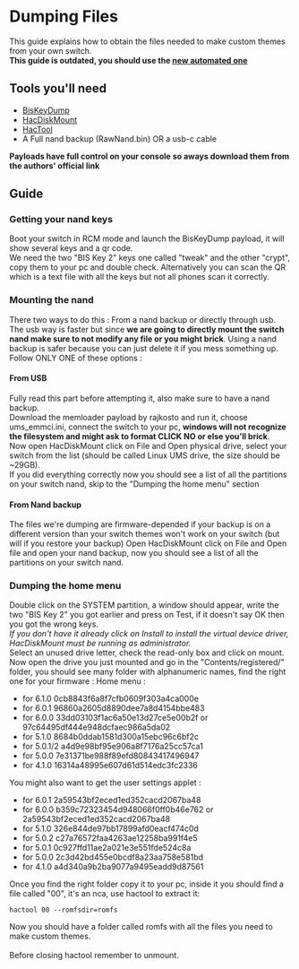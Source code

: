 # Dumping Files
This guide explains how to obtain the files needed to make custom themes from your own switch. \
**This guide is outdated, you should use the [new automated one](https://github.com/exelix11/SwitchThemeInjector/blob/master/DumpingFiles.md)**

## Tools you'll need
- [BisKeyDump](https://files.sshnuke.net/biskeydumpv6.zip)
- [HacDiskMount](https://files.sshnuke.net/HacDiskMount1055.zip)
- [HacTool](https://github.com/SciresM/hactool/releases/latest)
- A Full nand backup (RawNand.bin) OR a usb-c cable

**Payloads have full control on your console so aways download them from the authors' official link**

## Guide
### Getting your nand keys
Boot your switch in RCM mode and launch the BisKeyDump payload, it will show several keys and a qr code.\
We need the two "BIS Key 2" keys one called "tweak" and the other "crypt", copy them to your pc and double check. Alternatively you can scan the QR which is a text file with all the keys but not all phones scan it correctly.
### Mounting the nand
There two ways to do this : From a nand backup or directly through usb. The usb way is faster but since **we are going to directly mount the switch nand make sure to not modify any file or you might brick**. Using a nand backup is safer because you can just delete it if you mess something up.
Follow ONLY ONE of these options :
#### From USB
Fully read this part before attempting it, also make sure to have a nand backup. \
Download the memloader payload by rajkosto and run it, choose ums_emmci.ini, connect the switch to your pc, **windows will not recognize the filesystem and might ask to format CLICK NO or else you'll brick**.\
Now open HacDiskMount click on File and Open physical drive, select your switch from the list (should be called Linux UMS drive, the size should be ~29GB). \
If you did everything correctly now you should see a list of  all the partitions on your switch nand, skip to the "Dumping the home menu" section
#### From Nand backup
The files we're dumping are firmware-depended if your backup is on a different version than your switch themes won't work on your switch (but will if you restore your backup)
Open HacDiskMount click on File and Open file and open your nand backup, now you should see a list of  all the partitions on your switch nand.
### Dumping the home menu
Double click on the SYSTEM partition, a window should appear, write the two "BIS Key 2" you got earlier and press on Test, if it doesn't say OK then you got the wrong keys.\
*If you don't have it already click on Install to install the virtual device driver, HacDiskMount must be running as administrator.*\
Select an unused drive letter, check the read-only box and click on mount.
Now open the drive you just mounted and go in the "Contents/registered/" folder, you should see many folder with alphanumeric names, find the right one for your firmware :
Home menu :
- for 6.1.0 0cb8843f6a8f7cfb0609f303a4ca000e
- for 6.0.1 96860a2605d8890dee7a8d4154bbe483
- for 6.0.0 33dd03103f1ac6a50e13d27ce5e00b2f or 97c64495df444e948dcfaec986a5da02
- for 5.1.0 8684b0ddab1581d300a15ebc96c6bf2c
- for 5.0.1/2 a4d9e98bf95e906a8f7176a25cc57ca1
- for 5.0.0 7e31371be988f89efd80843417496947
- for 4.1.0 16314a48995e607d61d514edc3fc2336


You might also want to get the user settings applet : 
- for 6.0.1 2a59543bf2eced1ed352cacd2067ba48
- for 6.0.0 b359c72323454d948066f0ff0b46e762 or 2a59543bf2eced1ed352cacd2067ba48
- for 5.1.0 326e844de97bb17899afd0eacf474c0d
- for 5.0.2 c27a76572faa4263ae12258ba991f4e5
- for 5.0.1 0c927ffd11ae2a021e3e551fde524c8a
- for 5.0.0 2c3d42bd455e0bcdf8a23aa758e581bd
- for 4.1.0 a4d340a9b2ba9077a9495eadd9d87561

Once you find the right folder copy it to your pc, inside it you should find a file called "00", it's an nca, use hactool to extract it:
```
hactool 00 --romfsdir=romfs
```
Now you should have a folder called romfs with all the files you need to make custom themes.\
\
Before closing hactool remember to unmount.

